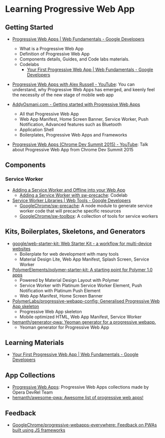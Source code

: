 # Learning Progressive Web App

## Getting Started

- [Progressive Web Apps | Web Fundamentals - Google Developers](https://goo.gl/5OwmGx)
  - What is a Progressive Web App
  - Definition of Progressive Web App
  - Components details, Guides, and Code labs materials.
  - Codelabs
    - [Your First Progressive Web App | Web Fundamentals - Google Developers](https://goo.gl/PKp2c5)

- [Progressive Web Apps with Alex Russell - YouTube](https://goo.gl/dpvWfa): You can understand, why Progressive Web Apps has emerged, and keenly feel the necessity of the new stage of mobile web app

- [AddyOsmani.com - Getting started with Progressive Web Apps](https://goo.gl/GPyFQ8)
  - All that Progressive Web App
  - Web App Manifest, Home Screen Banner, Service Worker, Push Notification, Advanced features such as Bluetooth
  - Application Shell
  - Boilerplates, Progressive Web Apps and Frameworks

- [Progressive Web Apps (Chrome Dev Summit 2015) - YouTube](https://goo.gl/V0GoNY): Talk about Progressive Web App from Chrome Dev Summit 2015

## Components

### Service Worker

- [Adding a Service Worker and Offline into your Web App](https://goo.gl/O6g5NA)
  - [Adding a Service Worker with sw-precache](https://goo.gl/jyPMBk): Codelab
- [Service Worker Libraries | Web Tools - Google Developers](https://goo.gl/11GFov)
  - [GoogleChrome/sw-precache](https://goo.gl/wgjwOl): A node module to generate service worker code that will precache specific resources
  - [GoogleChrome/sw-toolbox](https://goo.gl/0Ox4UV): A collection of tools for service workers

## Kits, Boilerplates, Skeletons, and Generators

- [google/web-starter-kit: Web Starter Kit - a workflow for multi-device websites](https://goo.gl/YNV3lb)
  - Boilerplate for web development with many tools
  - Material Design Lite, Web App Manifest, Splash Screen, Service Worker
- [PolymerElements/polymer-starter-kit: A starting point for Polymer 1.0 apps](https://goo.gl/xWC7vj)
  - Powered by Material Design Layout with Polymer
  - Service Worker with Platinum Service Worker Element, Push Notification with Platinum Push Element
  - Web App Manifest, Home Screen Banner
- [PolymerLabs/progressive-webapp-config: Generalised Progressive Web App skeleton](https://goo.gl/SsmiUN)
  - Progressive Web App skeleton
  - Mobile optimized HTML, Web App Manifest, Service Worker
- [hemanth/generator-pwa: Yeoman generator for a progressive webapp.](https://goo.gl/DI4yvx)
  - Yeoman generator for Progressive Web App

## Learning Materials

- [Your First Progressive Web App | Web Fundamentals - Google Developers](https://goo.gl/PKp2c5)

## App Collections

- [Progressive Web Apps](https://goo.gl/9XPv8D): Progressive Web Apps collections made by Opera DevRel Team
- [hemanth/awesome-pwa: Awesome list of progressive web apps!](https://goo.gl/vwuJkq)

## Feedback

- [GoogleChrome/progressive-webapps-everywhere: Feedback on PWAs built using JS frameworks](https://goo.gl/1WQIa3)
